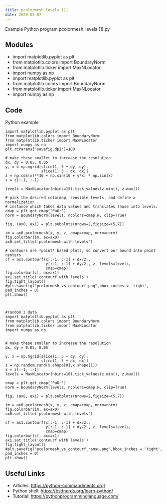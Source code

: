```yaml
---
title: pcolormesh_levels (1)
date: 2020-05-07
---
```

Example Python program pcolormesh_levels (1).py

## Modules

* import matplotlib.pyplot as plt
* from matplotlib.colors import BoundaryNorm
* from matplotlib.ticker import MaxNLocator
* import numpy as np
* import matplotlib.pyplot as plt
* from matplotlib.colors import BoundaryNorm
* from matplotlib.ticker import MaxNLocator
* import numpy as np

## Code

Python example

    import matplotlib.pyplot as plt
    from matplotlib.colors import BoundaryNorm
    from matplotlib.ticker import MaxNLocator
    import numpy as np
    plt.rcParams['savefig.dpi']=100
    
    # make these smaller to increase the resolution
    dx, dy = 0.05, 0.05
    y, x = np.mgrid[slice(1, 5 + dy, dy),
                    slice(1, 5 + dx, dx)]
    z = np.cos(x)**10 + np.sin(10 + y*x) * np.sin(x)
    z = z[:-1, :-1]
    
    levels = MaxNLocator(nbins=15).tick_values(z.min(), z.max())
    
    # pick the desired colormap, sensible levels, and define a normalization
    # instance which takes data values and translates those into levels.
    cmap = plt.get_cmap('PuOr')
    norm = BoundaryNorm(levels, ncolors=cmap.N, clip=True)
    
    fig, (ax0, ax1) = plt.subplots(nrows=2,figsize=(5,7))
    
    im = ax0.pcolormesh(x, y, z, cmap=cmap, norm=norm)
    fig.colorbar(im, ax=ax0)
    ax0.set_title('pcolormesh with levels')
    
    # contours are *point* based plots, so convert our bound into point centers
    cf = ax1.contourf(x[:-1, :-1] + dx/2.,
                      y[:-1, :-1] + dy/2., z, levels=levels,
                      cmap=cmap)
    fig.colorbar(cf, ax=ax1)
    ax1.set_title('contourf with levels')
    fig.tight_layout()
    #plt.savefig("pcolormesh_vs_contourf.png",bbox_inches = 'tight', pad_inches = 0)
    plt.show()
    
    
    
    #random z data 
    import matplotlib.pyplot as plt
    from matplotlib.colors import BoundaryNorm
    from matplotlib.ticker import MaxNLocator
    import numpy as np
    
    
    # make these smaller to increase the resolution
    dx, dy = 0.05, 0.05
    
    y, x = np.mgrid[slice(1, 5 + dy, dy),
                    slice(1, 5 + dx, dx)]
    z = np.random.rand(x.shape[0],x.shape[1])
    z = z[:-1, :-1]
    levels = MaxNLocator(nbins=10).tick_values(z.min(), z.max())
    
    cmap = plt.get_cmap('PuOr')
    norm = BoundaryNorm(levels, ncolors=cmap.N, clip=True)
    
    fig, (ax0, ax1) = plt.subplots(nrows=2,figsize=(5,7))
    
    im = ax0.pcolormesh(x, y, z, cmap=cmap, norm=norm)
    fig.colorbar(im, ax=ax0)
    ax0.set_title('pcolormesh with levels')
    
    cf = ax1.contourf(x[:-1, :-1] + dx/2.,
                      y[:-1, :-1] + dy/2., z, levels=levels,
                      cmap=cmap)
    fig.colorbar(cf, ax=ax1)
    ax1.set_title('contourf with levels')
    fig.tight_layout()
    #plt.savefig("pcolormesh_vs_contourf_ransu.png",bbox_inches = 'tight', pad_inches = 0)
    plt.show()

## Useful Links

- Articles: https://python-commandments.org/
- Python shell: https://bsdnerds.org/learn-python/
- Tutorial: https://pythonprogramminglanguage.com/
